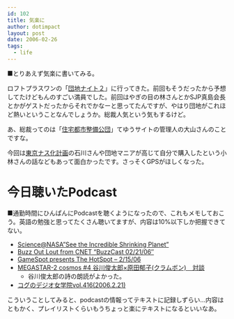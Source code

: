 ```yaml
---
id: 102
title: 気楽に
author: dotimpact
layout: post
date: 2006-02-26
tags:
  - life
---
```

■とりあえず気楽に書いてみる。

ロフトプラスワンの「[団地ナイト２][1]」に行ってきた。前回もそうだったから予想してたけどもんのすごい満員でした。前回はやぎの目の林さんとかSJP真島会長とかがゲストだったからそれでかなーと思ってたんですが、やはり団地がこれほど熱いということなんでしょうか。総裁人気という気もするけど。

あ、総裁ってのは「[住宅都市整備公団][2]」てゆうサイトの管理人の大山さんのことですな。

今回は[東京ナス化計画][3]の石川さんや団地マニアが高じて自分で購入したという小林さんの話などもあって面白かったです。さっそくGPSがほしくなった。

# 今日聴いたPodcast

■通勤時間にひんぱんにPodcastを聴くようになったので、これもメモしておこう。英語の勉強と思ってたくさん聴いてますが、内容は10%以下しか把握できてない。

  * [Science@NASA&#8221;See the Incredible Shrinking Planet&#8221;][4]
  * [Buzz Out Lout from CNET &#8220;BuzzCast 02/21/06&#8243;][5]
  * [GameSpot presents The HotSpot &#8211; 2/15/06][6]
  * [MEGASTAR-2 cosmos #4 谷川俊太郎×原田郁子(クラムボン)　対談][7] 
      * 谷川俊太郎の詩の朗読がよかった。
  * [コグのデジオ女学院vol.416(2006.2.21)][8]

こういうことしてみると、podcastの情報ってテキストに記録しずらい…内容はともかく、プレイリストくらいもうちょっと楽にテキストになるといいなあ。

 [1]: http://homepage2.nifty.com/danti/dn2.html
 [2]: http://homepage2.nifty.com/danti/
 [3]: http://fieldsmith.net/bslog/archives/cat5/index.html
 [4]: http://science.nasa.gov/headlines/y2006/21feb_mercury.htm
 [5]: http://www.cnet.com/4520-11455_1-6333605-1.html?cnetfd.blog
 [6]: http://www.gamespot.com/features/6144361/index.html
 [7]: http://www.miraikan.jst.go.jp/j/info/2006/if_0122_01.html
 [8]: http://www.kogu.cn/

